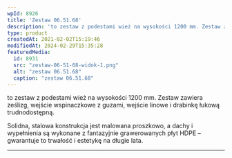 ```yaml
---
wpId: 8926
title: 'Zestaw 06.51.68'
description: 'to zestaw z podestami wież na wysokości 1200 mm. Zestaw zawiera ześlizg, wejście wspinaczkowe z guzami, wejście linowe i drabinkę łukową trudnodostępną. Solidna, stalowa konstrukcja jest malowana proszkowo, a dachy i wypełnienia są wykonane z fantazyjnie grawerowanych płyt HDPE – gwarantuje to trwałość i estetykę na długie lata.'
type: product
createdAt: 2021-02-02T15:19:46
modifiedAt: 2024-02-29T15:35:28
featuredMedia:
  id: 8931
  src: "zestaw-06-51-68-widok-1.png"
  alt: "zestaw 06.51.68"
  caption: "zestaw 06.51.68"
---
```



to zestaw z podestami wież na wysokości 1200 mm. Zestaw zawiera ześlizg, wejście wspinaczkowe z guzami, wejście linowe i drabinkę łukową trudnodostępną.

Solidna, stalowa konstrukcja jest malowana proszkowo, a dachy i wypełnienia są wykonane z fantazyjnie grawerowanych płyt HDPE – gwarantuje to trwałość i estetykę na długie lata.

* * *